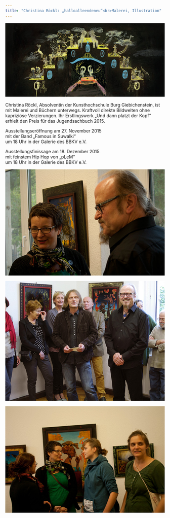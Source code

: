 ```yaml
---
title: "Christina Röckl: „halloalleendeneu“<br>Malerei, Illustration"
---
```

![Christina Röckl: „halloalleendeneu“ Einladung](/img/christina-roeckl-halloalleendeneu/karte.jpg)

Christina Röckl, Absolventin der Kunsthochschule Burg Giebichenstein, ist mit Malerei und Büchern unterwegs. Kraftvoll direkte Bildwelten ohne kapriziöse Verzierungen. Ihr Erstlingswerk „Und dann platzt der Kopf“ erhielt den Preis für das Jugendsachbuch 2015.

Ausstellungseröffnung am 27. November 2015<br>
mit der Band „Famous in Suwalki“<br>
um 18 Uhr in der Galerie des BBKV e.V.

Ausstellungsfinissage am 18. Dezember 2015<br>
mit feinstem Hip Hop von „pLeM“<br>
um 18  Uhr in der Galerie des BBKV e.V.

![SOH 1](/img/christina-roeckl-halloalleendeneu/soh-1.jpg)

![SOH 2](/img/christina-roeckl-halloalleendeneu/soh-2.jpg)

![SOH 3](/img/christina-roeckl-halloalleendeneu/soh-3.jpg)
